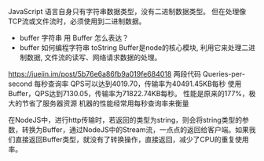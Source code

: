 JavaScript 语言自身只有字符串数据类型，没有二进制数据类型。
但在处理像TCP流或文件流时，必须使用到二进制数据。
- buffer 字符串 用 Buffer 怎么表达？
- buffer 如何编程字符串 toString
Buffer是node的核心模块, 利用它来处理二进制数据, 文件流的读写、网络请求数据的处理。

https://juejin.im/post/5b76e6a86fb9a019fe684018
两段代码
Queries-per-second  每秒查询率
QPS可以达到4019.70，传输率为40491.45KB每秒
使用Buffer，QPS达到7130.05，传输率为71822.74KB每秒。 性能是原来的177%，极大的节省了服务器资源 机器的性能经常用每秒查询率来衡量

在NodeJS中，进行http传输时，若返回的类型为string，则会将string类型的参数，转换为Buffer，通过NodeJS中的Stream流，一点点的返回给客户端。如果我们直接返回Buffer类型，就没有了转换操作，直接返回，减少了CPU的重复使用率。




